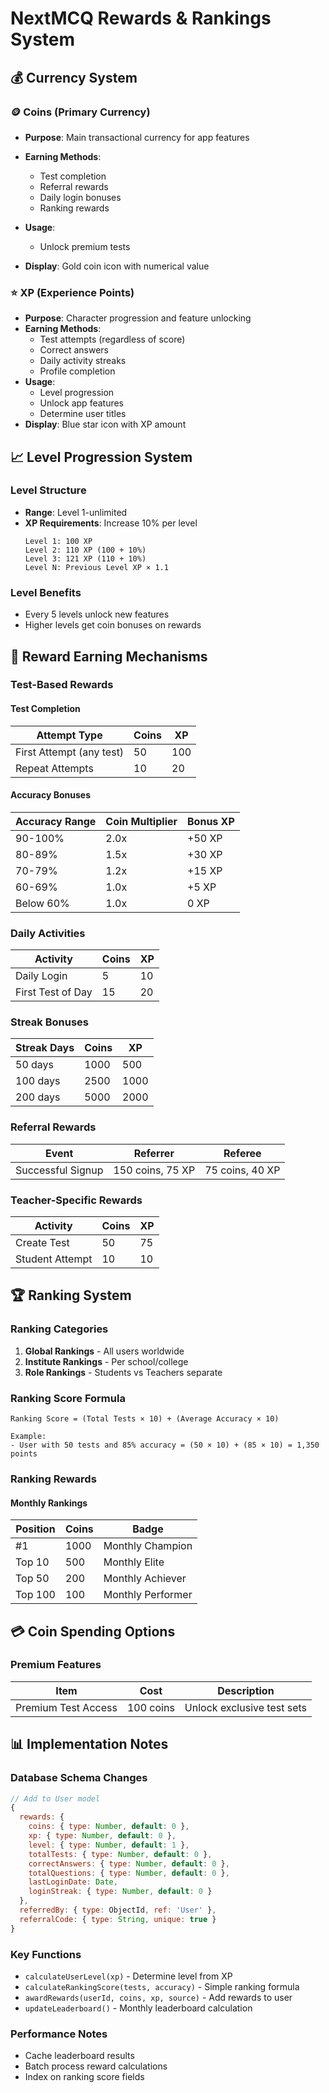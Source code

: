 # NextMCQ Rewards & Rankings System

## 💰 Currency System

### **🪙 Coins (Primary Currency)**
- **Purpose**: Main transactional currency for app features
- **Earning Methods**: 
  - Test completion
  - Referral rewards
  - Daily login bonuses
  - Ranking rewards
- **Usage**:
  - Unlock premium tests

- **Display**: Gold coin icon with numerical value

### **⭐ XP (Experience Points)**
- **Purpose**: Character progression and feature unlocking
- **Earning Methods**:
  - Test attempts (regardless of score)
  - Correct answers
  - Daily activity streaks
  - Profile completion
- **Usage**:
  - Level progression 
  - Unlock app features
  - Determine user titles
- **Display**: Blue star icon with XP amount

## 📈 Level Progression System

### **Level Structure**
- **Range**: Level 1-unlimited
- **XP Requirements**: Increase 10% per level
  ```
  Level 1: 100 XP
  Level 2: 110 XP (100 + 10%)
  Level 3: 121 XP (110 + 10%)
  Level N: Previous Level XP × 1.1
  ```

### **Level Benefits**
- Every 5 levels unlock new features
- Higher levels get coin bonuses on rewards

## 🎯 Reward Earning Mechanisms

### **Test-Based Rewards**

#### **Test Completion**
| Attempt Type | Coins | XP |
|--------------|-------|-----|
| First Attempt (any test) | 50 | 100 |
| Repeat Attempts | 10 | 20 |

#### **Accuracy Bonuses**
| Accuracy Range | Coin Multiplier | Bonus XP |
|----------------|----------------|----------|
| 90-100% | 2.0x | +50 XP |
| 80-89% | 1.5x | +30 XP |
| 70-79% | 1.2x | +15 XP |
| 60-69% | 1.0x | +5 XP |
| Below 60% | 1.0x | 0 XP |


### **Daily Activities**
| Activity | Coins | XP |
|----------|-------|-----|
| Daily Login | 5 | 10 |
| First Test of Day | 15 | 20 |

### **Streak Bonuses**
| Streak Days | Coins | XP |
|-------------|-------|-----|
| 50 days | 1000 | 500 |
| 100 days | 2500 | 1000 |
| 200 days | 5000 | 2000 |

### **Referral Rewards**
| Event | Referrer | Referee |
|-------|----------|---------|
| Successful Signup | 150 coins, 75 XP | 75 coins, 40 XP |

### **Teacher-Specific Rewards**
| Activity | Coins | XP |
|----------|-------|-----|
| Create Test | 50 | 75 |
| Student Attempt | 10 | 10 |
## 🏆 Ranking System

### **Ranking Categories**
1. **Global Rankings** - All users worldwide
2. **Institute Rankings** - Per school/college
3. **Role Rankings** - Students vs Teachers separate



### **Ranking Score Formula**
```
Ranking Score = (Total Tests × 10) + (Average Accuracy × 10)

Example:
- User with 50 tests and 85% accuracy = (50 × 10) + (85 × 10) = 1,350 points
```

### **Ranking Rewards**

#### **Monthly Rankings**
| Position | Coins | Badge |
|----------|-------|-------|
| #1 | 1000 | Monthly Champion |
| Top 10 | 500 | Monthly Elite |
| Top 50 | 200 | Monthly Achiever |
| Top 100 | 100 | Monthly Performer |

## 💳 Coin Spending Options

### **Premium Features**
| Item | Cost | Description |
|------|------|-------------|
| Premium Test Access | 100 coins | Unlock exclusive test sets |

## 📊 Implementation Notes

### **Database Schema Changes**
```javascript
// Add to User model
{
  rewards: {
    coins: { type: Number, default: 0 },
    xp: { type: Number, default: 0 },
    level: { type: Number, default: 1 },
    totalTests: { type: Number, default: 0 },
    correctAnswers: { type: Number, default: 0 },
    totalQuestions: { type: Number, default: 0 },
    lastLoginDate: Date,
    loginStreak: { type: Number, default: 0 }
  },
  referredBy: { type: ObjectId, ref: 'User' },
  referralCode: { type: String, unique: true }
}
```

### **Key Functions**
- `calculateUserLevel(xp)` - Determine level from XP
- `calculateRankingScore(tests, accuracy)` - Simple ranking formula
- `awardRewards(userId, coins, xp, source)` - Add rewards to user
- `updateLeaderboard()` - Monthly leaderboard calculation

### **Performance Notes**
- Cache leaderboard results
- Batch process reward calculations
- Index on ranking score fields
